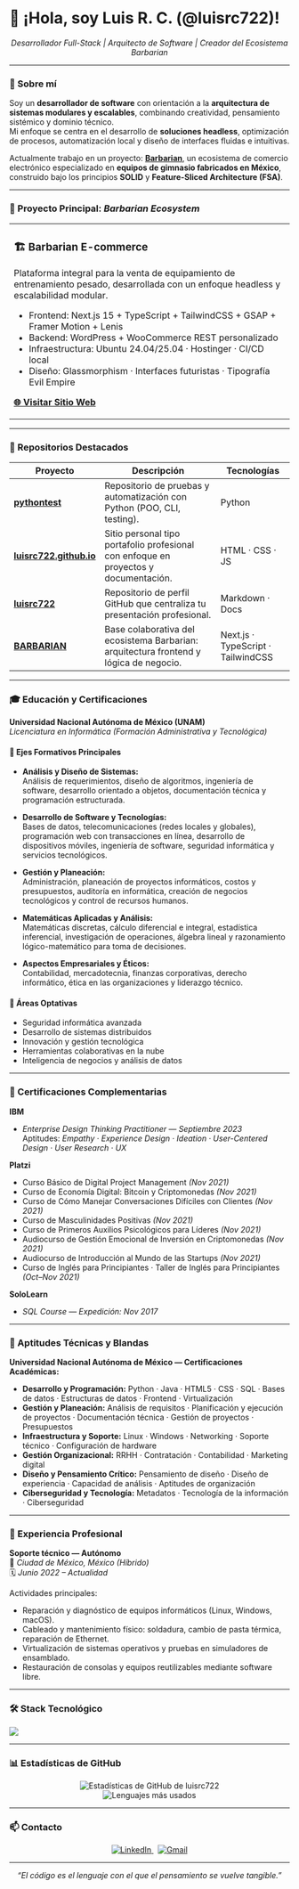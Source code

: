 # 👋 ¡Hola, soy Luis R. C. (@luisrc722)!

<p align="center">
  <em>Desarrollador Full-Stack | Arquitecto de Software | Creador del Ecosistema Barbarian</em>
</p>

---

### 🧭 Sobre mí

Soy un **desarrollador de software** con orientación a la **arquitectura de sistemas modulares y escalables**, combinando creatividad, pensamiento sistémico y dominio técnico.  
Mi enfoque se centra en el desarrollo de **soluciones headless**, optimización de procesos, automatización local y diseño de interfaces fluidas e intuitivas.

Actualmente trabajo en un proyecto: **[Barbarian](https://barbarian.com.mx)**, un ecosistema de comercio electrónico especializado en **equipos de gimnasio fabricados en México**, construido bajo los principios **SOLID** y **Feature-Sliced Architecture (FSA)**.

---

### 🚀 Proyecto Principal: *Barbarian Ecosystem*

<table border="0" cellpadding="10">
  <tr>
    <td valign="top">
      <h3>🏗️ Barbarian E-commerce</h3>
      <p>
        Plataforma integral para la venta de equipamiento de entrenamiento pesado, desarrollada con un enfoque headless y escalabilidad modular.
      </p>
      <ul>
        <li>Frontend: Next.js 15 + TypeScript + TailwindCSS + GSAP + Framer Motion + Lenis</li>
        <li>Backend: WordPress + WooCommerce REST personalizado</li>
        <li>Infraestructura: Ubuntu 24.04/25.04 · Hostinger · CI/CD local</li>
        <li>Diseño: Glassmorphism · Interfaces futuristas · Tipografía Evil Empire</li>
      </ul>
      <p><a href="https://barbarian.com.mx" target="_blank"><strong>🌐 Visitar Sitio Web</strong></a></p>
    </td>
  </tr>
</table>

---

### 🧩 Repositorios Destacados
| Proyecto | Descripción | Tecnologías |
|-----------|--------------|--------------|
| [**pythontest**](https://github.com/luisrc722/pythontest) | Repositorio de pruebas y automatización con Python (POO, CLI, testing). | Python |
| [**luisrc722.github.io**](https://github.com/luisrc722/luisrc722.github.io) | Sitio personal tipo portafolio profesional con enfoque en proyectos y documentación. | HTML · CSS · JS |
| [**luisrc722**](https://github.com/luisrc722/luisrc722) | Repositorio de perfil GitHub que centraliza tu presentación profesional. | Markdown · Docs |
| [**BARBARIAN**](https://github.com/andrvvv/BARBARIAN) | Base colaborativa del ecosistema Barbarian: arquitectura frontend y lógica de negocio. | Next.js · TypeScript · TailwindCSS |

---

### 🎓 Educación y Certificaciones

**Universidad Nacional Autónoma de México (UNAM)**  
*Licenciatura en Informática (Formación Administrativa y Tecnológica)*  

#### 📘 Ejes Formativos Principales

- **Análisis y Diseño de Sistemas:**  
  Análisis de requerimientos, diseño de algoritmos, ingeniería de software, desarrollo orientado a objetos, documentación técnica y programación estructurada.  

- **Desarrollo de Software y Tecnologías:**  
  Bases de datos, telecomunicaciones (redes locales y globales), programación web con transacciones en línea, desarrollo de dispositivos móviles, ingeniería de software, seguridad informática y servicios tecnológicos.  

- **Gestión y Planeación:**  
  Administración, planeación de proyectos informáticos, costos y presupuestos, auditoría en informática, creación de negocios tecnológicos y control de recursos humanos.  

- **Matemáticas Aplicadas y Análisis:**  
  Matemáticas discretas, cálculo diferencial e integral, estadística inferencial, investigación de operaciones, álgebra lineal y razonamiento lógico-matemático para toma de decisiones.  

- **Aspectos Empresariales y Éticos:**  
  Contabilidad, mercadotecnia, finanzas corporativas, derecho informático, ética en las organizaciones y liderazgo técnico.  

#### 🧩 **Áreas Optativas**
- Seguridad informática avanzada  
- Desarrollo de sistemas distribuidos  
- Innovación y gestión tecnológica  
- Herramientas colaborativas en la nube  
- Inteligencia de negocios y análisis de datos  

---

### 📜 Certificaciones Complementarias

**IBM**  
- *Enterprise Design Thinking Practitioner* — *Septiembre 2023*  
  Aptitudes: *Empathy · Experience Design · Ideation · User-Centered Design · User Research · UX*

**Platzi**  
- Curso Básico de Digital Project Management *(Nov 2021)*  
- Curso de Economía Digital: Bitcoin y Criptomonedas *(Nov 2021)*  
- Curso de Cómo Manejar Conversaciones Difíciles con Clientes *(Nov 2021)*  
- Curso de Masculinidades Positivas *(Nov 2021)*  
- Curso de Primeros Auxilios Psicológicos para Líderes *(Nov 2021)*  
- Audiocurso de Gestión Emocional de Inversión en Criptomonedas *(Nov 2021)*  
- Audiocurso de Introducción al Mundo de las Startups *(Nov 2021)*  
- Curso de Inglés para Principiantes · Taller de Inglés para Principiantes *(Oct–Nov 2021)*  

**SoloLearn**  
- *SQL Course* — *Expedición: Nov 2017*  

---

### 🧠 Aptitudes Técnicas y Blandas

**Universidad Nacional Autónoma de México — Certificaciones Académicas:**
- **Desarrollo y Programación:** Python · Java · HTML5 · CSS · SQL · Bases de datos · Estructuras de datos · Frontend · Virtualización  
- **Gestión y Planeación:** Análisis de requisitos · Planificación y ejecución de proyectos · Documentación técnica · Gestión de proyectos · Presupuestos  
- **Infraestructura y Soporte:** Linux · Windows · Networking · Soporte técnico · Configuración de hardware  
- **Gestión Organizacional:** RRHH · Contratación · Contabilidad · Marketing digital  
- **Diseño y Pensamiento Crítico:** Pensamiento de diseño · Diseño de experiencia · Capacidad de análisis · Aptitudes de organización  
- **Ciberseguridad y Tecnología:** Metadatos · Tecnología de la información · Ciberseguridad  

---

### 💼 Experiencia Profesional

**Soporte técnico — Autónomo**  
📍 *Ciudad de México, México (Híbrido)*  
🗓️ *Junio 2022 – Actualidad*  

Actividades principales:
- Reparación y diagnóstico de equipos informáticos (Linux, Windows, macOS).  
- Cableado y mantenimiento físico: soldadura, cambio de pasta térmica, reparación de Ethernet.  
- Virtualización de sistemas operativos y pruebas en simuladores de ensamblado.  
- Restauración de consolas y equipos reutilizables mediante software libre.  

---

### 🛠️ Stack Tecnológico

<p align="left">
  <a href="https://skillicons.dev">
    <img src="https://skillicons.dev/icons?i=html,css,js,ts,react,nextjs,nodejs,tailwind,python,php,mysql,git,linux,blender" />
  </a>
</p>

---

### 📊 Estadísticas de GitHub

<p align="center">
  <img src="https://github-readme-stats.vercel.app/api?username=luisrc722&show_icons=true&theme=radical" alt="Estadísticas de GitHub de luisrc722" />
  <br/>
  <img src="https://github-readme-stats.vercel.app/api/top-langs/?username=luisrc722&layout=compact&theme=radical" alt="Lenguajes más usados" />
</p>

---

### 📫 Contacto

<p align="center">
  <a href="https://www.linkedin.com/in/luis-roldan-camacho/" target="_blank">
    <img src="https://img.shields.io/badge/LinkedIn-0077B5?style=for-the-badge&logo=linkedin&logoColor=white" alt="LinkedIn"/>
  </a>
  &nbsp;
  <a href="mailto:luisrc722@gmail.com">
    <img src="https://img.shields.io/badge/Gmail-D14836?style=for-the-badge&logo=gmail&logoColor=white" alt="Gmail"/>
  </a>
</p>

---

<p align="center">
  <em>“El código es el lenguaje con el que el pensamiento se vuelve tangible.”</em>
</p>
